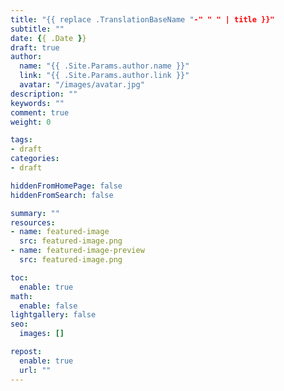 ```yaml
---
title: "{{ replace .TranslationBaseName "-" " " | title }}"
subtitle: ""
date: {{ .Date }}
draft: true
author:
  name: "{{ .Site.Params.author.name }}"
  link: "{{ .Site.Params.author.link }}"
  avatar: "/images/avatar.jpg"
description: ""
keywords: ""
comment: true
weight: 0

tags:
- draft
categories:
- draft

hiddenFromHomePage: false
hiddenFromSearch: false

summary: ""
resources:
- name: featured-image
  src: featured-image.png
- name: featured-image-preview
  src: featured-image.png

toc:
  enable: true
math:
  enable: false
lightgallery: false
seo:
  images: []

repost:
  enable: true
  url: ""
---
```

